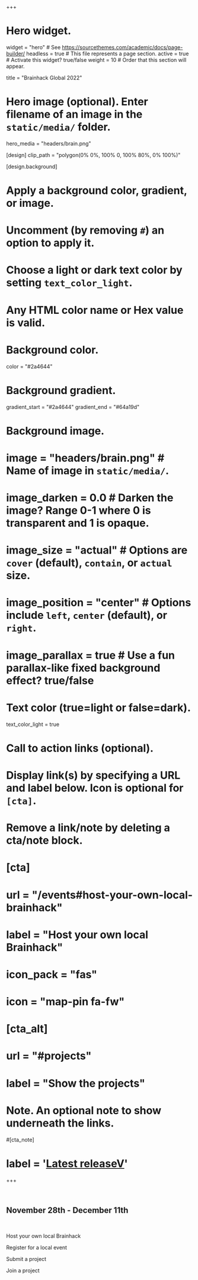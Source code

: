 +++
# Hero widget.
widget = "hero"  # See https://sourcethemes.com/academic/docs/page-builder/
headless = true  # This file represents a page section.
active = true  # Activate this widget? true/false
weight = 10  # Order that this section will appear.

title = "Brainhack Global 2022"

# Hero image (optional). Enter filename of an image in the `static/media/` folder.
hero_media = "headers/brain.png"

[design]
  clip_path = "polygon(0% 0%, 100% 0, 100% 80%, 0% 100%)"

[design.background]
  # Apply a background color, gradient, or image.
  #   Uncomment (by removing `#`) an option to apply it.
  #   Choose a light or dark text color by setting `text_color_light`.
  #   Any HTML color name or Hex value is valid.

  # Background color.
  color = "#2a4644"

  # Background gradient.
  gradient_start = "#2a4644"
  gradient_end = "#64a19d"

  # Background image.
 # image = "headers/brain.png"  # Name of image in `static/media/`.
 # image_darken = 0.0  # Darken the image? Range 0-1 where 0 is transparent and 1 is opaque.
 # image_size = "actual"  #  Options are `cover` (default), `contain`, or `actual` size.
 # image_position = "center"  # Options include `left`, `center` (default), or `right`.
 # image_parallax = true  # Use a fun parallax-like fixed background effect? true/false

  # Text color (true=light or false=dark).
  text_color_light = true

# Call to action links (optional).
#   Display link(s) by specifying a URL and label below. Icon is optional for `[cta]`.
#   Remove a link/note by deleting a cta/note block.
# [cta]
#   url = "/events#host-your-own-local-brainhack"
#   label = "Host your own local Brainhack"
#   icon_pack = "fas"
#   icon = "map-pin fa-fw"
#
# [cta_alt]
#   url = "#projects"
#   label = "Show the projects"

# Note. An optional note to show underneath the links.
#[cta_note]
#  label = '<a class="js-github-release" href="https://sourcethemes.com/academic/updates" data-repo="gcushen/hugo-academic">Latest releaseV</a>'
+++

<br>

## **November 28th - December 11th**

<br>

<p class="cta-btns">
  <a href="events#host-your-own-local-brainhack"
    class="btn bg.text_color_light btn-light btn-primary btn-lg"
    style="text-decoration: none">
    <i class="fas fa-map-pin pr-2" aria-hidden="true"></i>
    Host your own local Brainhack
  </a>
</p>

<p class="cta-btns">
  <a href="events"
      class="btn bg.text_color_light btn-light btn-primary btn-lg"
      style="text-decoration: none">
    <i class="fas fa-globe pr-2" aria-hidden="true"></i>
    Register for a local event
  </a>
</p>

<p class="cta-btns">
  <a href="https://github.com/brainhackorg/global2022/issues/new?assignees=&labels=project&template=project-submission-template.yml"
      class="btn bg.text_color_light btn-light btn-primary btn-lg"
      style="text-decoration: none"
      target="_blank">
    <i class="fas fa-file-import pr-2" aria-hidden="true"></i>
    Submit a project
  </a>
</p>

<p class="cta-btns">
  <a href="projects"
      class="btn bg.text_color_light btn-light btn-primary btn-lg"
      style="text-decoration: none">
    <i class="fas fa-thumbs-up pr-2" aria-hidden="true"></i>
    Join a project
  </a>
</p>
